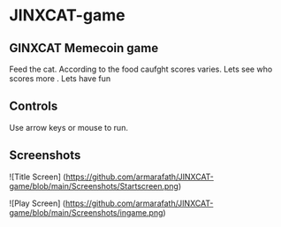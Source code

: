 # JINXCAT-game
## GINXCAT Memecoin game
Feed the cat. According to the food caufght scores varies. Lets see who scores more . Lets have fun
## Controls
Use arrow keys or mouse to run. 

## Screenshots
![Title Screen] (https://github.com/armarafath/JINXCAT-game/blob/main/Screenshots/Startscreen.png)

![Play Screen] (https://github.com/armarafath/JINXCAT-game/blob/main/Screenshots/ingame.png)
